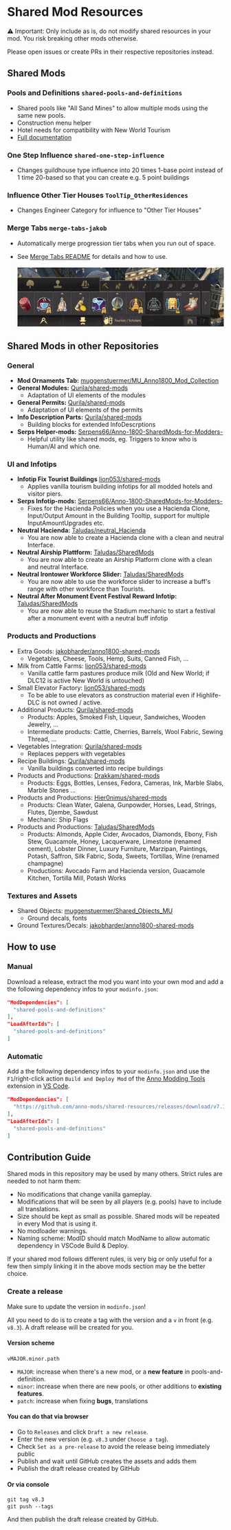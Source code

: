 # Shared Mod Resources

⚠ Important: Only include as is, do not modify shared resources in your mod.
You risk breaking other mods otherwise.

Please open issues or create PRs in their respective repositories instead.

## Shared Mods

### **Pools and Definitions** `shared-pools-and-definitions`

- Shared pools like "All Sand Mines" to allow multiple mods using the same new pools.
- Construction menu helper
- Hotel needs for compatibility with New World Tourism
- [Full documentation](./[Shared]%20Pools%20and%20Definitions/README.md)

### **One Step Influence** `shared-one-step-influence`

- Changes guildhouse type influence into 20 times 1-base point instead of 1 time 20-based so that you can create e.g. 5 point buildings

### **Influence Other Tier Houses** `ToolTip_OtherResidences`

- Changes Engineer Category for influence to "Other Tier Houses"

### **Merge Tabs** `merge-tabs-jakob`

- Automatically merge progression tier tabs when you run out of space.

- See [Merge Tabs README](./[Shared]%20Merge%20Tabs/README.md) for details and how to use.
<br/>&nbsp;<br/>
![](./doc/merge-menus.jpg)

## Shared Mods in other Repositories

### General

- **Mod Ornaments Tab:** [muggenstuermer/MU_Anno1800_Mod_Collection](https://github.com/muggenstuermer/MU_Anno1800_Mod_Collection)
- **General Modules:** [Qurila/shared-mods](https://github.com/Qurila/shared-mods)
  - Adaptation of UI elements of the modules  
- **General Permits:** [Qurila/shared-mods](https://github.com/Qurila/shared-mods)
  - Adaptation of UI elements of the permits
- **Info Description Parts:** [Qurila/shared-mods](https://github.com/Qurila/shared-mods)
  - Building blocks for extended InfoDescrptions
- **Serps Helper-mods:** [Serpens66/Anno-1800-SharedMods-for-Modders-](https://github.com/Serpens66/Anno-1800-SharedMods-for-Modders-)
  - Helpful utility like shared mods, eg. Triggers to know who is Human/AI and which one.

 
### UI and Infotips
- **Infotip Fix Tourist Buildings** [lion053/shared-mods](https://github.com/lion053/shared-mods)
  - Applies vanilla tourism building infotips for all modded hotels and visitor piers.
- **Serps Infotip-mods:** [Serpens66/Anno-1800-SharedMods-for-Modders-](https://github.com/Serpens66/Anno-1800-SharedMods-for-Modders-)
  - Fixes for the Hacienda Policies when you use a Hacienda Clone, Input/Output Amount in the Building Tooltip, support for multiple InputAmountUpgrades etc.
- **Neutral Hacienda:** [Taludas/neutral_Hacienda](https://github.com/Taludas/neutral_Hacienda)
  - You are now able to create a Hacienda clone with a clean and neutral Interface.
- **Neutral Airship Plattform:** [Taludas/SharedMods](https://github.com/Taludas/SharedMods)
  - You are now able to create an Airship Platform clone with a clean and neutral Interface.
- **Neutral Irontower Workforce Slider:** [Taludas/SharedMods](https://github.com/Taludas/SharedMods)
  - You are now able to use the workforce slider to increase a buff's range with other workforce than Tourists.
- **Neutral After Monument Event Festival Reward Infotip:** [Taludas/SharedMods](https://github.com/Taludas/SharedMods)
  - You are now able to reuse the Stadium mechanic to start a festival after a monument event with a neutral buff infotip
 
### Products and Productions

- Extra Goods: [jakobharder/anno1800-shared-mods](https://github.com/jakobharder/anno1800-shared-mods)
  - Vegetables, Cheese, Tools, Hemp, Suits, Canned Fish, ...
- Milk from Cattle Farms: [lion053/shared-mods](https://github.com/lion053/shared-mods)
  - Vanilla cattle farm pastures produce milk (Old and New World; if DLC12 is active New World is untouched)
- Small Elevator Factory: [lion053/shared-mods](https://github.com/lion053/shared-mods)
  - To be able to use elevators as construction material even if Highlife-DLC is not owned / active.
- Additional Products: [Qurila/shared-mods](https://github.com/Qurila/shared-mods)
  - Products: Apples, Smoked Fish, Liqueur, Sandwiches, Wooden Jewelry, ...
  - Intermediate products: Cattle, Cherries, Barrels, Wool Fabric, Sewing Thread, ...  
- Vegetables Integration: [Qurila/shared-mods](https://github.com/Qurila/shared-mods)
  - Replaces peppers with vegetables
- Recipe Buildings: [Qurila/shared-mods](https://github.com/Qurila/shared-mods)
  - Vanilla buildings converted into recipe buildings 
- Products and Productions: [Drakkam/shared-mods](https://github.com/Drakkam/Shared-Anno-Mods)
  - Products: Eggs, Bottles, Lenses, Fedora, Cameras, Ink, Marble Slabs, Marble Stones ...
- Products and Productions: [Hier0nimus/shared-mods](https://github.com/Hier0nimus/anno-mods-hier0nimus/releases/tag/SHARED)
  - Products: Clean Water, Galena, Gunpowder, Horses, Lead, Strings, Flutes, Djembe, Sawdust
  - Mechanic: Ship Flags
- Products and Productions: [Taludas/SharedMods](https://github.com/Taludas/SharedMods)
  - Products: Almonds, Apple Cider, Avocados, Diamonds, Ebony, Fish Stew, Guacamole, Honey, Lacquerware, Limestone (renamed cement), Lobster Dinner, Luxury Furniture, Marzipan, Paintings, Potash, Saffron, Silk Fabric, Soda, Sweets, Tortillas, Wine (renamed champagne)
  - Productions: Avocado Farm and Hacienda version, Guacamole Kitchen, Tortilla Mill, Potash Works

### Textures and Assets

- Shared Objects: [muggenstuermer/Shared_Objects_MU](https://github.com/muggenstuermer/Shared_Objects_MU)
  - Ground decals, fonts
- Ground Textures/Decals: [jakobharder/anno1800-shared-mods](https://github.com/jakobharder/anno1800-shared-mods)


## How to use

### Manual

Download a release, extract the mod you want into your own mod and add a the following dependency infos to your `modinfo.json`:

```json
"ModDependencies": [
  "shared-pools-and-definitions"
],
"LoadAfterIds": [
  "shared-pools-and-definitions"
]
```

### Automatic

Add a the following dependency infos to your `modinfo.json` and use the `F1`/right-click action `Build and Deploy Mod` of the [Anno Modding Tools](https://marketplace.visualstudio.com/items?itemName=JakobHarder.anno-modding-tools) extension in [VS Code](https://code.visualstudio.com/).

```json
"ModDependencies": [
  "https://github.com/anno-mods/shared-resources/releases/download/v7.1/shared-pools-and-definitions.zip"
],
"LoadAfterIds": [
  "shared-pools-and-definitions"
]
```

## Contribution Guide

Shared mods in this repository may be used by many others. Strict rules are needed to not harm them:

- No modifications that change vanilla gameplay.
- Modifications that will be seen by all players (e.g. pools) have to include all translations.
- Size should be kept as small as possible. Shared mods will be repeated in every Mod that is using it.
- No modloader warnings.
- Naming scheme: ModID should match ModName to allow automatic dependency in VSCode Build & Deploy.

If your shared mod follows different rules, is very big or only useful for a few then simply linking it in the above mods section may be the better choice.

### Create a release

Make sure to update the version in `modinfo.json`!

All you need to do is to create a tag with the version and a `v` in front (e.g. `v8.3`). A draft release will be created for you.

#### Version scheme

`vMAJOR.minor.path`
- `MAJOR`: increase when there's a new mod, or a **new feature** in pools-and-definition.
- `minor`: increase when there are new pools, or other additions to **existing features**.
- `patch`: increase when fixing **bugs**, translations

#### You can do that via browser

- Go to `Releases` and click `Draft a new release`.
- Enter the new version (e.g. `v8.3` under `Choose a tag`).
- Check `Set as a pre-release` to avoid the release being immediately public
- Publish and wait until GitHub creates the assets and adds them
- Publish the draft release created by GitHub

#### Or via console

```
git tag v8.3
git push --tags
```
And then publish the draft release created by GitHub.
